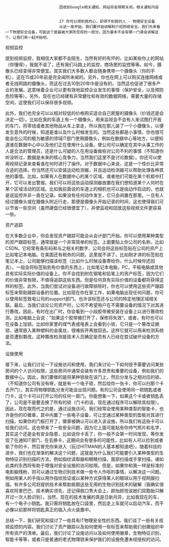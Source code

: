 
                            
                            因收到Google相关通知，网站将会择期关闭。相关通知内容
                            
                            
                            27 你可以得到我的心，却得不到我的人 - 物理安全设备
                            从这一章开始，我们要开始讲解和介绍网络安全。我们先来看一下物理安全设备，可能这个是最被大家所忽视的一部分。因为基本不会有哪一门课会讲解这个。让我们来一起开始吧。

视频监控

提到视频监控，我相信大家都不会陌生，当然有好的有坏的，比如某些你上的网站（你懂得），我就不说了，还有我们马路上的监控，商场里的监控等等。如今，摄像头已经变得非常便宜。其实我们大多数人都会随身携带一个摄像头（你的手机），这在15或20年前是完全闻所未闻的。另外，你也在网上可以购买连接网络或者无线网路的摄像头，而这在过去10到20年中是没有的。当然这也促进了很多产业的发展。这意味着企业可以更有效地监控企业发生的事情（保护安全，以及预防危险等等）。另外，现在也已经建有非常健壮和有效的数据网络，需要大量的存储空间，这使我们可以保存很多视频。

此外，我们也完全可以以相对较低的价格购买适合自己房屋的摄像头（价钱还是会决定一切）。比如在我的车道上有一个摄像头，用来监视会不会有人来试图打开我的车门，将零钱或者其他物品从车上拿走，所以我在那儿装了一个小摄像头，以便发生意外的时候，知道是谁以及什么时候发生的。当然这些都是小事情，你也很可能会在公司的极为敏感的领域IT部门使用摄像头，例如在数据中心等地方，以便知道谁在数据中心中以及他们正在使用什么设备。使公司可以确定在其中从事工作的人是合法的管理员，还是什么可疑的人在用设备做些对公司不利的事情（不知道你听没听过，数据是未来的核心竞争力，当然我们这里不是讨论数据）。你还可以使用视频记录来查看谁在何时进行了操作。对于数据中心来说，这是一个性价比非常合适的选择。你当然还可以安装运动检测器，并且运动检测器可以帮助处理各种其他的事情。比如，如果有人在数据中心的某个区域，或者他们可能在某个机柜中打开，它可以发出警报。我们可以将这些运动探测器放置在我们想知道某个人何时在某个区域活动的区域。比如我前面说的车道上的相机也可以是由动作启动的，也就是说监控并非一直在记录。如果没有任何动作发生，它只会闲置在那里。一旦有人经过摄像头或在摄像头附近行走，那便是摄像头开始记录的时间，这也使得我们可以节省一些空间（虽然硬盘已经很便宜了），并使监视和回放这些视频文件更容易一些。

资产追踪

在大多数企业中，你会发现资产跟踪可能会从会计部门开始。你可以使用某种类型的资产跟踪标签，通常就是一个非常简单的标签。上面要贴上你公司的名称，比如CSDN。它经常有条形码和与之相关的数字，公司会将这些标签贴在公司的资产上比如笔记本电脑。在美国还有税务的问题，这里就不讲了。比如刚才讲的标签贴在笔记本上，公司能够扫描该标签（比如什么时候设备寄给你，什么时候你还回去）。一般会将标签贴到有价值的东西上，比如笔记本电脑，PC，平板电脑或其他具有实际实际价值的设备上。你不会找到附在钢笔和铅笔上的资产标签，因为它们的价值非常有限，不值得追踪这些东西。但是任何具有实际价值的设备都将获得这样的标签。此外，当我们尝试对设备进行故障排除时，你也可以使用这些资产跟踪标签来帮助跟踪设备的位置。比如现在你在家工作，如果电脑出现任何问题，你可以使用标签致电公司的support部门。也许该标签还与公司的特定地理区域相关联。最后，当我们谈论公司资产时，公司不希望用户在不需要设备的情况下对其进行篡改。因此，有时在出厂时，你会看到一小段胶带被安装在设备上以进行篡改检测。比如电脑上会说：”如果这个胶带被打开了，保修将失效“。或者，有时也可以在设备上加锁。比如你家里的煤气表或电表上会看到小锁，它只是一个篡改证据锁，通常嵌入某种塑料的金属丝，很难拆开再放回去。这样它就可以用来检测系统是否遭到篡改。这种篡改检测是技术人员确定是否有人已经在尝试破坏设备的方法。

设施使用

接下来，让我们讨论一下设施访问和使用，我们来讨论一下如何授予需要访问某些房间的个人访问权限，这些房间中通常会装有许多昂贵和重要的设备，例如我们的数据中心。因此，我们要做的是将某种锁放在该门上，然后分发与之相对应的锁。（不知道你公司有没有呀，就是有一个电子锁，然后给你一张卡，你可以扫那个卡去开门）。其实将物理钥匙分发可能会出现问题。有的公司会使用同一把钥匙或者门卡，这个卡可以打开公司的任何一扇门。你能想象一下，如果这个卡或者钥匙丢了，公司是不是要去换了所有的锁（门卡的话，现在通过程序可以解除其权限）。因此，现在取而代之的是，通过设施访问，我们经常会使用某种类型的智能卡，也许是你的ID徽章，其中内置了一些电子设备，可让您通过某种类型的垫板对其进行扫描，如果你的门板打开了，徽章被确认可以进入该设施，所以我们有这些卡可以给我们访问。这也带来了一些安全问题，因为它上面可能贴有你帅气照片和名字，其实这个还是会有安全隐患，比如说你卡丢了，你一般不会第一时间发现，等你发现了在通知IT部门，在去换卡，这期间会有很多的可能性，比如有人可以捡到或者偷了你的卡，然后冒充你来进入（玩过HITMAN的人基本都知道吧）。随着科技的进步，我们也在渐渐的解决这个问题，这就是为什么我们可能要引入某种类型的生物特征识别扫描的方法，例如指纹读取器和眼睛扫描，面部扫描或手掌扫描，诸如此类的东西将有助于增强对安全设施的访问权限。但是，如果你和我一样是标准的电影脑残粉，则可以通过生物识别技术做一些令人作呕的事情，以解决这一问题。例如用某人的手指以用作指纹验证或以某种方式获得某人的眼球以用于视网膜扫描。有许多公司将提供技术来帮助抵御这些无用的生物识别技术的破解（我确实很喜欢阿里巴巴，技术确实领先，还记得脱口秀大会上，颜怡颜悦说她们双胞胎只解开过一次人脸识别）。当然，现在的技术发展的真是日新月异，比如我现在的车，有一个电子小钥匙。我只需将钥匙放在口袋里，然后走上车就可以启动汽车，而不必像以前那样将钥匙真正的插入点火装置中。

总结一下，我们研究和探讨了一些具有IT物理安全性的东西。我们谈了一些有关视频监控的内容。我们讨论了资产跟踪以及如何使用一些标签来帮助我们创建组织中所有资产的清单。最后，我们讨论了设施访问以及如何使用徽章，生物特征识别，智能卡等等，或者只是普通的老式物理锁来保护我们的设施免遭未经授权的访问。

                        
                        
                            